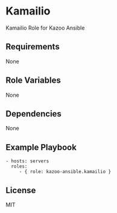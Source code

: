 Kamailio
========

Kamailio Role for Kazoo Ansible

Requirements
------------

None

Role Variables
--------------

None

Dependencies
------------

None

Example Playbook
----------------

    - hosts: servers
      roles:
         - { role: kazoo-ansible.kamailio }

License
-------

MIT

